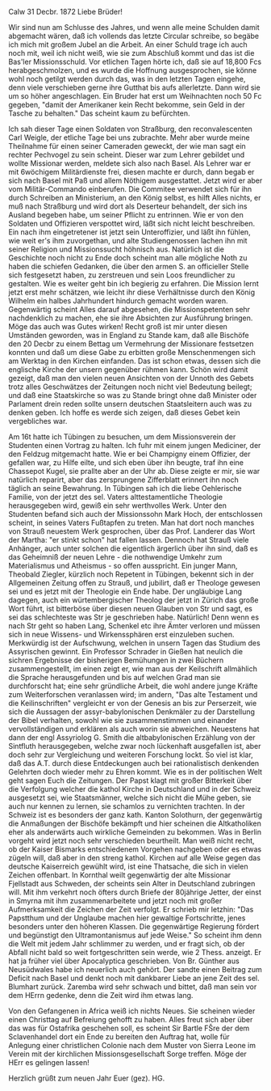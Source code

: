  Calw 31 Decbr. 1872
Liebe Brüder!

Wir sind nun am Schlusse des Jahres, und wenn alle meine Schulden damit abgemacht wären, daß ich vollends das letzte Circular schreibe, so begäbe ich mich mit großem Jubel an die Arbeit. An einer Schuld trage ich auch noch mit, weil ich nicht weiß, wie sie zum Abschluß kommt und das ist die Bas'ler Missionsschuld. Vor etlichen Tagen hörte ich, daß sie auf 18,800 Fcs herabgeschmolzen, und es wurde die Hoffnung ausgesprochen, sie könne wohl noch getilgt werden durch das, was in den letzten Tagen eingehe, denn viele verschieben gerne ihre Gutthat bis aufs allerletzte. Dann wird sie um so höher angeschlagen. Ein Bruder hat erst um Weihnachten noch 50 Fc gegeben, "damit der Amerikaner kein Recht bekomme, sein Geld in der Tasche zu behalten." Das scheint kaum zu befürchten.

Ich sah dieser Tage einen Soldaten von Straßburg, den reconvalescenten Carl Weigle, der etliche Tage bei uns zubrachte. Mehr aber wurde meine Theilnahme für einen seiner Cameraden geweckt, der wie man sagt ein rechter Pechvogel zu sein scheint. Dieser <Schmid> war zum Lehrer gebildet und wollte Missionar werden, meldete sich also nach Basel. Als Lehrer war er mit 6wöchigem Militärdienste frei, diesen machte er durch, dann begab er sich nach Basel mit Paß und allem Nöthigem ausgestattet. Jetzt wird er aber vom Militär-Commando einberufen. Die Commitee verwendet sich für ihn durch Schreiben an Ministerium, an den König selbst, es hilft Alles nichts, er muß nach Straßburg und wird dort als Deserteur behandelt, der sich ins Ausland begeben habe, um seiner Pflicht zu entrinnen. Wie er von den Soldaten und Offizieren verspottet wird, läßt sich nicht leicht beschreiben. Ein nach ihm eingetretener ist jetzt sein Unteroffizier, und läßt ihn fühlen, wie weit er's ihm zuvorgethan, und alte Studiengenossen lachen ihn mit seiner Religion und Missionssucht höhnisch aus. Natürlich ist die Geschichte noch nicht zu Ende doch scheint man alle mögliche Noth zu haben die schiefen Gedanken, die über den armen S. an officieller Stelle sich festgesetzt haben, zu zerstreuen und sein Loos freundlicher zu gestalten. Wie es weiter geht bin ich begierig zu erfahren. Die Mission lernt jetzt erst mehr schätzen, wie leicht ihr diese Verhältnisse durch den König Wilhelm ein halbes Jahrhundert hindurch gemacht worden waren. Gegenwärtig scheint Alles darauf abgesehen, die Missionspetenten sehr nachdenklich zu machen, ehe sie ihre Absichten zur Ausführung bringen. Möge das auch was Gutes wirken! 
Recht groß ist mir unter diesen Umständen geworden, was in England zu Stande kam, daß alle Bischöfe den 20 Decbr zu einem Bettag um Vermehrung der Missionare festsetzen konnten und daß um diese Gabe zu erbitten große Menschenmengen sich am Werktag in den Kirchen einfanden. Das ist schon etwas, dessen sich die englische Kirche der unsern gegenüber rühmen kann. Schön wird damit gezeigt, daß man den vielen neuen Ansichten von der Unnoth des Gebets trotz alles Geschwätzes der Zeitungen noch nicht viel Bedeutung beilegt; und daß eine Staatskirche so was zu Stande bringt ohne daß Minister oder Parlament drein reden sollte unsern deutschen Staatsleitern auch was zu denken geben. Ich hoffe es werde sich zeigen, daß dieses Gebet kein vergebliches war.

Am 16t hatte ich Tübingen zu besuchen, um dem Missionsverein der Studenten einen Vortrag zu halten. Ich fuhr mit einem jungen Mediciner, der den Feldzug mitgemacht hatte. Wie er bei Champigny einem Offizier, der gefallen war, zu Hilfe eilte, und sich eben über ihn beugte, traf ihn eine Chassepot Kugel, sie prallte aber an der Uhr ab. Diese zeigte er mir, sie war natürlich reparirt, aber das zersprungene Zifferblatt erinnert ihn noch täglich an seine Bewahrung. In Tübingen sah ich die liebe Oehlerische Familie, von der jetzt des sel. Vaters alttestamentliche Theologie herausgegeben wird, gewiß ein sehr werthvolles Werk. Unter den Studenten befand sich auch der Missionssohn Mark Hoch, der entschlossen scheint, in seines Vaters Fußtapfen zu treten. Man hat dort noch manches von Strauß neuestem Werk gesprochen, über das Prof. Landerer das Wort der Martha: "er stinkt schon" hat fallen lassen. Dennoch hat Strauß viele Anhänger, auch unter solchen die eigentlich ärgerlich über ihn sind, daß es das Geheimniß der neuen Lehre - die nothwendige Umkehr zum Materialismus und Atheismus - so offen ausspricht. Ein junger Mann, Theobald Ziegler, kürzlich noch Repetent in Tübingen, bekennt sich in der Allgemeinen Zeitung offen zu Strauß, und jubilirt, daß er Theologe gewesen sei und es jetzt mit der Theologie ein Ende habe. Der ungläubige Lang dagegen, auch ein würtembergischer Theolog der jetzt in Zürich das große Wort führt, ist bitterböse über diesen neuen Glauben von Str und sagt, es sei das schlechteste was Str je geschrieben habe. Natürlich! Denn wenn es nach Str geht so haben Lang, Schenkel etc ihre Ämter verloren und müssen sich in neue Wissens- und Wirkenssphären erst einzuleben suchen. Merkwürdig ist der Aufschwung, welchen in unsern Tagen das Studium des Assyrischen gewinnt. Ein Professor Schrader in Gießen hat neulich die sichren Ergebnisse der bisherigen Bemühungen in zwei Büchern zusammengestellt, im einen zeigt er, wie man aus der Keilschrift allmählich die Sprache herausgefunden und bis auf welchen Grad man sie durchforscht hat; eine sehr gründliche Arbeit, die wohl andere junge Kräfte zum Weiterforschen veranlassen wird; im andern, "Das alte Testament und die Keilinschriften" vergleicht er von der Genesis an bis zur Perserzeit, wie sich die Aussagen der assyr-babylonischen Denkmäler zu der Darstellung der Bibel verhalten, sowohl wie sie zusammenstimmen und einander vervollständigen und erklären als auch worin sie abweichen. Neuestens hat dann der engl Assyriolog G. Smith die altbabylonischen Erzählung von der Sintfluth herausgegeben, welche zwar noch lückenhaft ausgefallen ist, aber doch sehr zur Vergleichung und weiteren Forschung lockt. So viel ist klar, daß das A.T. durch diese Entdeckungen auch bei rationalistisch denkenden Gelehrten doch wieder mehr zu Ehren kommt. Wie es in der politischen Welt geht sagen Euch die Zeitungen. Der Papst klagt mit großer Bitterkeit über die Verfolgung welcher die kathol Kirche in Deutschland und in der Schweiz ausgesetzt sei, wie Staatsmänner, welche sich nicht die Mühe geben, sie auch nur kennen zu lernen, sie schamlos zu vernichten trachten. In der Schweiz ist es besonders der ganz kath. Kanton Solothurn, der gegenwärtig die Anmaßungen der Bischöfe bekämpft und hier scheinen die Altkatholiken eher als anderwärts auch wirkliche Gemeinden zu bekommen. Was in Berlin vorgeht wird jetzt noch sehr verschieden beurtheilt. Man weiß nicht recht, ob der Kaiser Bismarks entschiedenem Vorgehen nachgeben oder es etwas zügeln will, daß aber in den streng kathol. Kirchen auf alle Weise gegen das deutsche Kaiserreich gewühlt wird, ist eine Thatsache, die sich in vielen Zeichen offenbart. 
In Kornthal weilt gegenwärtig der alte Missionar Fjellstadt aus Schweden, der scheints sein Alter in Deutschland zubringen will. Mit ihm verkehrt noch öfters durch Briefe der 80jährige Jetter, der einst in Smyrna mit ihm zusammenarbeitete und jetzt noch mit großer Aufmerksamkeit die Zeichen der Zeit verfolgt. Er schrieb mir letzhin: "Das Papstthum und der Unglaube machen hier gewaltige Fortschritte, jenes besonders unter den höheren Klassen. Die gegenwärtige Regierung fördert und begünstigt den Ultramontanismus auf jede Weise." So scheint ihm denn die Welt mit jedem Jahr schlimmer zu werden, und er fragt sich, ob der Abfall nicht bald so weit fortgeschritten sein werde, wie 2 Thess. anzeigt. Er hat ja früher viel über Apocalyptica geschrieben. Von Br. Günther aus Neusüdwales habe ich neuerlich auch gehört. Der sandte einen Beitrag zum Deficit nach Basel und denkt noch mit dankbarer Liebe an jene Zeit des sel. Blumhart zurück. Zaremba wird sehr schwach und bittet, daß man sein vor dem HErrn gedenke, denn die Zeit wird ihm etwas lang.

Von den Gefangenen in Africa weiß ich nichts Neues. Sie scheinen wieder einen Christtag auf Befreiung gehofft zu haben. Alles freut sich aber über das was für Ostafrika geschehen soll, es scheint Sir Bartle FŠre der dem Sclavenhandel dort ein Ende zu bereiten den Auftrag hat, wolle für Anlegung einer christlichen Colonie nach dem Muster von Sierra Leone im Verein mit der kirchlichen Missionsgesellschaft Sorge treffen. Möge der HErr es gelingen lassen!

Herzlich grüßt zum neuen Jahr
 Euer
 (gez). HG.
